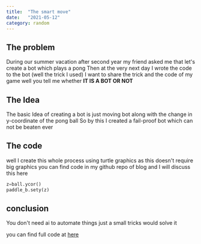 ```yaml
---
title:  "The smart move"
date:   "2021-05-12"
category: random
---
```


## The problem
During our summer vacation after second year my friend asked me that let's create a bot which plays a pong
Then at the very next day I wrote the code to the bot (well the trick I used) I want to share the trick and the code
of my game well you tell me whether **IT IS A BOT OR NOT**


## The Idea
The basic Idea of creating a bot is just moving bot along with the change in y-coordinate of the pong ball
So by this I created a fail-proof bot which can not be beaten ever


## The code
well I create this whole process using turtle graphics as this doesn't require big graphics
you can find code in my github repo of blog and I will discuss this here

```python
z=ball.ycor()
paddle_b.sety(z)
```


## conclusion
You don't need ai to automate things just a small tricks would solve it


you can find full code at [here](https://github.com/chandrahaas02/blog/blob/main/pong.py)